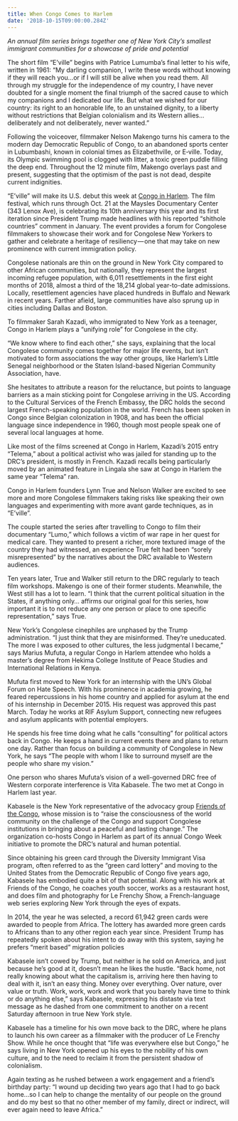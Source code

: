 ```yaml
---
title: When Congo Comes to Harlem
date: '2018-10-15T09:00:00.284Z'
---
```


_An annual film series brings together one of New York City’s smallest immigrant communities for a showcase of pride and potential_

The short film “E’ville” begins with Patrice Lumumba’s final letter to his wife, written in 1961: “My darling companion, I write these words without knowing if they will reach you…or if I will still be alive when you read them. All through my struggle for the independence of my country, I have never doubted for a single moment the final triumph of the sacred cause to which my companions and I dedicated our life. But what we wished for our country: its right to an honorable life, to an unstained dignity, to a liberty without restrictions that Belgian colonialism and its Western allies…deliberately and not deliberately, never wanted.”

Following the voiceover, filmmaker Nelson Makengo turns his camera to the modern day Democratic Republic of Congo, to an abandoned sports center in Lubumbashi, known in colonial times as Elizabethville, or E‑ville. Today, its Olympic swimming pool is clogged with litter, a toxic green puddle filling the deep end. Throughout the 12 minute film, Makengo overlays past and present, suggesting that the optimism of the past is not dead, despite current indignities.

“E’ville” will make its U.S. debut this week at [Congo in Harlem](http://www.congoinharlem.org/). The film festival, which runs through Oct. 21 at the Maysles Documentary Center (343 Lenox Ave), is celebrating its 10th anniversary this year and its first iteration since President Trump made headlines with his reported “shithole countries” comment in January. The event provides a forum for Congolese filmmakers to showcase their work and for Congolese New Yorkers to gather and celebrate a heritage of resiliency — one that may take on new prominence with current immigration policy.

Congolese nationals are thin on the ground in New York City compared to other African communities, but nationally, they represent the largest incoming refugee population, with 6,011 resettlements in the first eight months of 2018, almost a third of the 18,214 global year-to-date admissions. Locally, resettlement agencies have placed hundreds in Buffalo and Newark in recent years. Farther afield, large communities have also sprung up in cities including Dallas and Boston.

To filmmaker Sarah Kazadi, who immigrated to New York as a teenager, Congo in Harlem plays a “unifying role” for Congolese in the city.

“We know where to find each other,” she says, explaining that the local Congolese community comes together for major life events, but isn’t motivated to form associations the way other groups, like Harlem’s Little Senegal neighborhood or the Staten Island-based Nigerian Community Association, have.

She hesitates to attribute a reason for the reluctance, but points to language barriers as a main sticking point for Congolese arriving in the US. According to the Cultural Services of the French Embassy, the DRC holds the second largest French-speaking population in the world. French has been spoken in Congo since Belgian colonization in 1908, and has been the official language since independence in 1960, though most people speak one of several local languages at home.

Like most of the films screened at Congo in Harlem, Kazadi’s 2015 entry “Telema,” about a political activist who was jailed for standing up to the DRC’s president, is mostly in French. Kazadi recalls being particularly moved by an animated feature in Lingala she saw at Congo in Harlem the same year “Telema” ran.

Congo in Harlem founders Lynn True and Nelson Walker are excited to see more and more Congolese filmmakers taking risks like speaking their own languages and experimenting with more avant garde techniques, as in “E’ville”.

The couple started the series after travelling to Congo to film their documentary “Lumo,” which follows a victim of war rape in her quest for medical care. They wanted to present a richer, more textured image of the country they had witnessed, an experience True felt had been “sorely misrepresented” by the narratives about the DRC available to Western audiences.

Ten years later, True and Walker still return to the DRC regularly to teach film workshops. Makengo is one of their former students. Meanwhile, the West still has a lot to learn. “I think that the current political situation in the States, if anything only… affirms our original goal for this series, how important it is to not reduce any one person or place to one specific representation,” says True.

New York’s Congolese cinephiles are unphased by the Trump administration. “I just think that they are misinformed. They’re uneducated. The more I was exposed to other cultures, the less judgmental I became,” says Marius Mufuta, a regular Congo in Harlem attendee who holds a master’s degree from Hekima College Institute of Peace Studies and International Relations in Kenya.

Mufuta first moved to New York for an internship with the UN’s Global Forum on Hate Speech. With his prominence in academia growing, he feared repercussions in his home country and applied for asylum at the end of his internship in December 2015. His request was approved this past March. Today he works at RIF Asylum Support, connecting new refugees and asylum applicants with potential employers.

He spends his free time doing what he calls “consulting” for political actors back in Congo. He keeps a hand in current events there and plans to return one day. Rather than focus on building a community of Congolese in New York, he says “The people with whom I like to surround myself are the people who share my vision.”

One person who shares Mufuta’s vision of a well-governed DRC free of Western corporate interference is Vita Kabasele. The two met at Congo in Harlem last year.

Kabasele is the New York representative of the advocacy group [Friends of the Congo](https://friendsofthecongo.org/mission-vision/), whose mission is to “raise the consciousness of the world community on the challenge of the Congo and support Congolese institutions in bringing about a peaceful and lasting change.” The organization co-hosts Congo in Harlem as part of its annual Congo Week initiative to promote the DRC’s natural and human potential.

Since obtaining his green card through the Diversity Immigrant Visa program, often referred to as the “green card lottery” and moving to the United States from the Democratic Republic of Congo five years ago, Kabasele has embodied quite a bit of that potential. Along with his work at Friends of the Congo, he coaches youth soccer, works as a restaurant host, and does film and photography for Le Frenchy Show, a French-language web series exploring New York through the eyes of expats.

In 2014, the year he was selected, a record 61,942 green cards were awarded to people from Africa. The lottery has awarded more green cards to Africans than to any other region each year since. President Trump has repeatedly spoken about his intent to do away with this system, saying he prefers “merit based” migration policies

Kabasele isn’t cowed by Trump, but neither is he sold on America, and just because he’s good at it, doesn’t mean he likes the hustle. “Back home, not really knowing about what the capitalism is, arriving here then having to deal with it, isn’t an easy thing. Money over everything. Over nature, over value or truth. Work, work, work and work that you barely have time to think or do anything else,” says Kabasele, expressing his distaste via text message as he dashed from one commitment to another on a recent Saturday afternoon in true New York style.

Kabasele has a timeline for his own move back to the DRC, where he plans to launch his own career as a filmmaker with the producer of Le Frenchy Show. While he once thought that “life was everywhere else but Congo,” he says living in New York opened up his eyes to the nobility of his own culture, and to the need to reclaim it from the persistent shadow of colonialism.

Again texting as he rushed between a work engagement and a friend’s birthday party: “I wound up deciding two years ago that I had to go back home…so I can help to change the mentality of our people on the ground and do my best so that no other member of my family, direct or indirect, will ever again need to leave Africa.”
